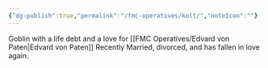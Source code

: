 ```yaml
---
{"dg-publish":true,"permalink":"/fmc-operatives/kolt/","noteIcon":""}
---
```


Goblin with a life debt and a love for [[FMC Operatives/Edvard von Paten\|Edvard von Paten]]
Recently Married, divorced, and has fallen in love again.
